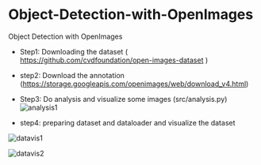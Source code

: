 # Object-Detection-with-OpenImages
Object Detection with OpenImages

* Step1: Downloading the dataset ( https://github.com/cvdfoundation/open-images-dataset )
* step2: Download the annotation (https://storage.googleapis.com/openimages/web/download_v4.html)
* Step3: Do analysis and visualize some images (src/analysis.py)
![analysis1](https://github.com/skj092/DL-Projects/assets/43055935/1778ea2f-4cae-47a8-8de7-492d04987377)

* step4: preparing dataset and dataloader and visualize the dataset

![datavis1](https://github.com/skj092/DL-Projects/assets/43055935/95ca4e64-bdfc-48bd-b20d-3a5082dc604e)

![datavis2](https://github.com/skj092/DL-Projects/assets/43055935/3fb5330d-a7ea-4597-bea3-ff86c6f44430)
